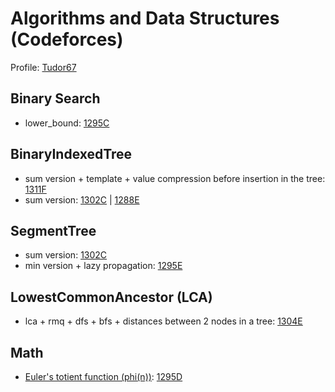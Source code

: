 # Algorithms and Data Structures (Codeforces)
Profile: [Tudor67](https://codeforces.com/profile/Tudor67)

## Binary Search
- lower_bound: [1295C](https://codeforces.com/contest/1295/submission/69902528)

## BinaryIndexedTree
- sum version + template + value compression before insertion in the tree: [1311F](https://codeforces.com/contest/1311/submission/71885914)
- sum version: [1302C](https://codeforces.com/contest/1302/submission/70843840) | [1288E](https://codeforces.com/contest/1288/submission/69588176)

## SegmentTree
- sum version: [1302C](https://codeforces.com/contest/1302/submission/70841001)
- min version + lazy propagation: [1295E](https://codeforces.com/contest/1295/submission/70810267)

## LowestCommonAncestor (LCA)
- lca + rmq + dfs + bfs + distances between 2 nodes in a tree: [1304E](https://codeforces.com/contest/1304/submission/71579575)

## Math
- [Euler's totient function (phi(n))](https://en.wikipedia.org/wiki/Euler%27s_totient_function): [1295D](https://codeforces.com/contest/1295/submission/69907046)
